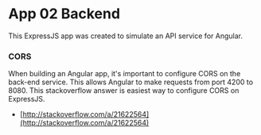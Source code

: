 # App 02 Backend

This ExpressJS app was created to simulate an API service for Angular.  

### CORS

When building an Angular app, it's important to configure CORS on the back-end service. This allows Angular to make requests from port 4200 to 8080. This stackoverflow answer is easiest way to configure CORS on ExpressJS.

- [http://stackoverflow.com/a/21622564](http://stackoverflow.com/a/21622564)